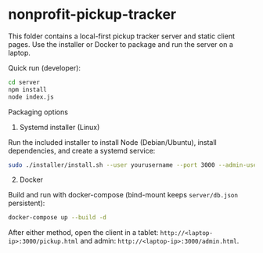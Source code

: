 nonprofit-pickup-tracker
========================

This folder contains a local-first pickup tracker server and static client pages. Use the installer or Docker to package and run the server on a laptop.

Quick run (developer):

```bash
cd server
npm install
node index.js
```

Packaging options

1) Systemd installer (Linux)

Run the included installer to install Node (Debian/Ubuntu), install dependencies, and create a systemd service:

```bash
sudo ./installer/install.sh --user yourusername --port 3000 --admin-user admin --admin-pass 'S3cureP@ss'
```

2) Docker

Build and run with docker-compose (bind-mount keeps `server/db.json` persistent):

```bash
docker-compose up --build -d
```

After either method, open the client in a tablet: `http://<laptop-ip>:3000/pickup.html` and admin: `http://<laptop-ip>:3000/admin.html`.
